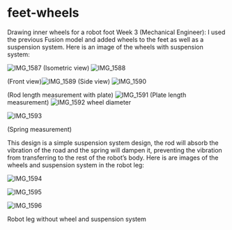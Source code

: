 # feet-wheels
Drawing inner wheels for a robot foot
Week 3 (Mechanical Engineer):
I used the previous Fusion model and added wheels to the feet as well as a suspension system. Here is an image of the wheels with suspension system:

![IMG_1587](https://user-images.githubusercontent.com/108140215/182014940-d3ab3624-bdf7-4367-b84a-fb78276b1d25.jpeg)
(Isometric view)
![IMG_1588](https://user-images.githubusercontent.com/108140215/182014965-58aa7a6e-2a81-4f82-86bb-c385010f39a1.jpeg)

(Front view)![IMG_1589](https://user-images.githubusercontent.com/108140215/182014997-b1b8ad74-0f7e-4483-a2dc-a2cb2e7ec8c8.jpeg)
(Side view)
![IMG_1590](https://user-images.githubusercontent.com/108140215/182015017-2acfabd4-5fc1-4404-9944-1fcd25827369.jpeg)

(Rod length measurement with plate)
![IMG_1591](https://user-images.githubusercontent.com/108140215/182015038-b9d5b5bb-48d0-4cba-9aef-206d3b3e8cdf.jpeg)
(Plate length measurement)
![IMG_1592](https://user-images.githubusercontent.com/108140215/182015056-4b4c0576-326e-4afb-9194-c1ad20e3252e.jpeg)
wheel diameter

![IMG_1593](https://user-images.githubusercontent.com/108140215/182015084-0237f728-a5d5-439b-81fc-a791f4de779a.jpeg)

(Spring measurement)
 
This design is a simple suspension system design, the rod will absorb the vibration of the road and the spring will dampen it, preventing the vibration from transferring to the rest of the robot’s body.
Here is are images of the wheels and suspension system in the robot leg:



![IMG_1594](https://user-images.githubusercontent.com/108140215/182015118-07936d7c-5ba3-4b49-a93f-8227a5d223c0.jpeg)


![IMG_1595](https://user-images.githubusercontent.com/108140215/182015138-cb37e0bf-2fb0-4737-9c6f-1d319e6bd05b.jpeg)

![IMG_1596](https://user-images.githubusercontent.com/108140215/182015160-e37c52a5-42f1-4522-b5b7-31a34ca23779.jpeg)

Robot leg without wheel and suspension system
